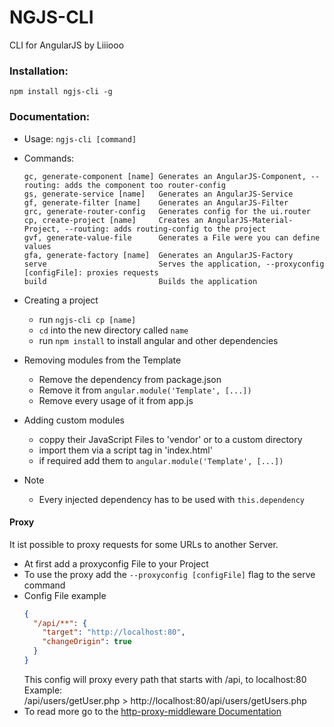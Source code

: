 # NGJS-CLI
CLI for AngularJS by Liiiooo

### Installation:
```
npm install ngjs-cli -g
```

### Documentation:
- Usage: `ngjs-cli [command]` 

- Commands:
    ```
    gc, generate-component [name] Generates an AngularJS-Component, --routing: adds the component too router-config
    gs, generate-service [name]   Generates an AngularJS-Service
    gf, generate-filter [name]    Generates an AngularJS-Filter
    grc, generate-router-config   Generates config for the ui.router
    cp, create-project [name]     Creates an AngularJS-Material-Project, --routing: adds routing-config to the project
    gvf, generate-value-file      Generates a File were you can define values
    gfa, generate-factory [name]  Generates an AngularJS-Factory
    serve                         Serves the application, --proxyconfig [configFile]: proxies requests
    build                         Builds the application
    ```
    
- Creating a project
    - run `ngjs-cli cp [name]`
    - `cd` into the new directory called `name`
    - run `npm install` to install angular and other dependencies
    
- Removing modules from the Template
    - Remove the dependency from package.json
    - Remove it from `angular.module('Template', [...])`
    - Remove every usage of it from app.js
 
- Adding custom modules
    - coppy their JavaScript Files to 'vendor' or to a custom directory
    - import them via a script tag in 'index.html' 
    - if required add them to `angular.module('Template', [...])`
    
- Note
    - Every injected dependency has to be used with `this.dependency`
#### Proxy
It ist possible to proxy requests for some URLs to another Server.
- At first add a proxyconfig File to your Project
- To use the proxy add the `--proxyconfig [configFile]` flag to the serve command
- Config File example
    ```json
    {
      "/api/**": {
        "target": "http://localhost:80",
        "changeOrigin": true
      }
    }
    ```
    This config will proxy every path that starts with /api, to localhost:80<br>
    Example:<br>
    /api/users/getUser.php > http://localhost:80/api/users/getUsers.php
- To read more go to the [http-proxy-middleware Documentation](https://github.com/chimurai/http-proxy-middleware#options)
    